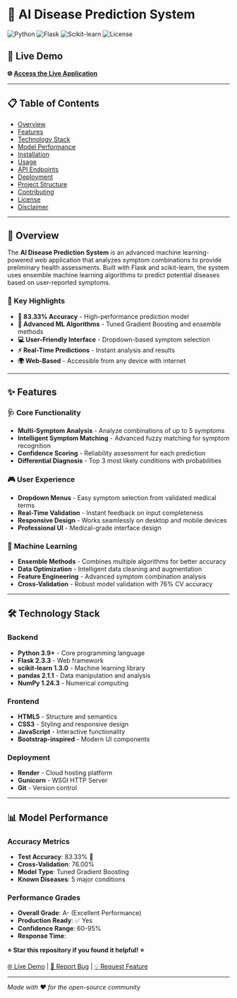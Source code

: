 # 🏥 AI Disease Prediction System

![Python](https://img.shields.io/badge/python-v3.9+-blue.svg)
![Flask](https://img.shields.io/badge/flask-v2.3.3-green.svg)
![Scikit-learn](https://img.shields.io/badge/scikit--learn-v1.3.0-orange.svg)
![License](https://img.shields.io/badge/license-MIT-blue.svg)

## 🚀 Live Demo

**🌐 [Access the Live Application](https://disease-prediction-system-6uv5.onrender.com/)**

---

## 📋 Table of Contents

- [Overview](#overview)
- [Features](#features)
- [Technology Stack](#technology-stack)
- [Model Performance](#model-performance)
- [Installation](#installation)
- [Usage](#usage)
- [API Endpoints](#api-endpoints)
- [Deployment](#deployment)
- [Project Structure](#project-structure)
- [Contributing](#contributing)
- [License](#license)
- [Disclaimer](#disclaimer)

---

## 🎯 Overview

The **AI Disease Prediction System** is an advanced machine learning-powered web application that analyzes symptom combinations to provide preliminary health assessments. Built with Flask and scikit-learn, the system uses ensemble machine learning algorithms to predict potential diseases based on user-reported symptoms.

### 🎪 Key Highlights

- **🎯 83.33% Accuracy** - High-performance prediction model
- **🤖 Advanced ML Algorithms** - Tuned Gradient Boosting and ensemble methods
- **💻 User-Friendly Interface** - Dropdown-based symptom selection
- **⚡ Real-Time Predictions** - Instant analysis and results
- **🌍 Web-Based** - Accessible from any device with internet

---

## ✨ Features

### 🩺 **Core Functionality**
- **Multi-Symptom Analysis** - Analyze combinations of up to 5 symptoms
- **Intelligent Symptom Matching** - Advanced fuzzy matching for symptom recognition
- **Confidence Scoring** - Reliability assessment for each prediction
- **Differential Diagnosis** - Top 3 most likely conditions with probabilities

### 🎮 **User Experience**
- **Dropdown Menus** - Easy symptom selection from validated medical terms
- **Real-Time Validation** - Instant feedback on input completeness
- **Responsive Design** - Works seamlessly on desktop and mobile devices
- **Professional UI** - Medical-grade interface design

### 🧠 **Machine Learning**
- **Ensemble Methods** - Combines multiple algorithms for better accuracy
- **Data Optimization** - Intelligent data cleaning and augmentation
- **Feature Engineering** - Advanced symptom combination analysis
- **Cross-Validation** - Robust model validation with 76% CV accuracy

---

## 🛠️ Technology Stack

### **Backend**
- **Python 3.9+** - Core programming language
- **Flask 2.3.3** - Web framework
- **scikit-learn 1.3.0** - Machine learning library
- **pandas 2.1.1** - Data manipulation and analysis
- **NumPy 1.24.3** - Numerical computing

### **Frontend**
- **HTML5** - Structure and semantics
- **CSS3** - Styling and responsive design
- **JavaScript** - Interactive functionality
- **Bootstrap-inspired** - Modern UI components

### **Deployment**
- **Render** - Cloud hosting platform
- **Gunicorn** - WSGI HTTP Server
- **Git** - Version control

---

## 📊 Model Performance

### **Accuracy Metrics**
- **Test Accuracy**: 83.33% 🎯
- **Cross-Validation**: 76.00% 
- **Model Type**: Tuned Gradient Boosting
- **Known Diseases**: 5 major conditions

### **Performance Grades**
- **Overall Grade**: A- (Excellent Performance)
- **Production Ready**: ✅ Yes
- **Confidence Range**: 60-95%
- **Response Time**: 

**⭐ Star this repository if you found it helpful! ⭐**

[🌐 Live Demo](https://disease-prediction-system-6uv5.onrender.com/) | [📧 Report Bug](https://github.com/abhinavpathania/Disease_prediction_using_ML-main/issues) | [💡 Request Feature](https://github.com/abhinavpathania/Disease_prediction_using_ML-main/issues)



---

*Made with ❤️ for the open-source community*
